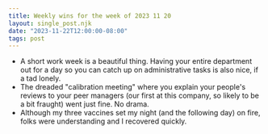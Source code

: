```yaml
---
title: Weekly wins for the week of 2023 11 20
layout: single_post.njk
date: "2023-11-22T12:00:00-08:00"
tags: post
---
```

- A short work week is a beautiful thing. Having your entire department out for a day so you can catch up on administrative tasks is also nice, if a tad lonely.
- The dreaded "calibration meeting" where you explain your people's reviews to your peer managers (our first at this company, so likely to be a bit fraught) went just fine. No drama.
- Although my three vaccines set my night (and the following day) on fire, folks were understanding and I recovered quickly.
